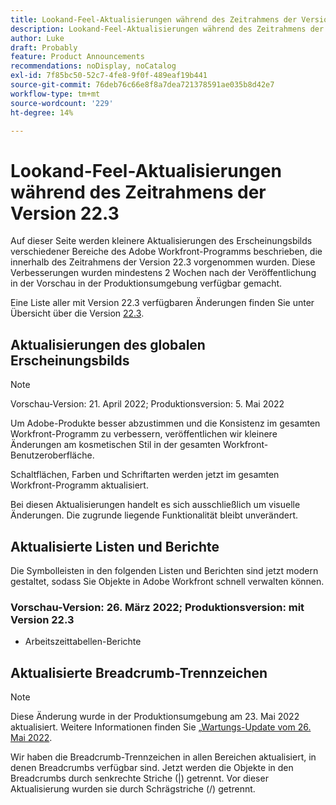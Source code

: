```yaml
---
title: Lookand-Feel-Aktualisierungen während des Zeitrahmens der Version 22.3
description: Lookand-Feel-Aktualisierungen während des Zeitrahmens der Version 22.3
author: Luke
draft: Probably
feature: Product Announcements
recommendations: noDisplay, noCatalog
exl-id: 7f85bc50-52c7-4fe8-9f0f-489eaf19b441
source-git-commit: 76deb76c66e8f8a7dea721378591ae035b8d42e7
workflow-type: tm+mt
source-wordcount: '229'
ht-degree: 14%

---
```


# Lookand-Feel-Aktualisierungen während des Zeitrahmens der Version 22.3

Auf dieser Seite werden kleinere Aktualisierungen des Erscheinungsbilds verschiedener Bereiche des Adobe Workfront-Programms beschrieben, die innerhalb des Zeitrahmens der Version 22.3 vorgenommen wurden. Diese Verbesserungen wurden mindestens 2 Wochen nach der Veröffentlichung in der Vorschau in der Produktionsumgebung verfügbar gemacht.

Eine Liste aller mit Version 22.3 verfügbaren Änderungen finden Sie unter Übersicht über die Version [22.3](../../../product-announcements/product-releases/22.3-release-activity/22-3-release-overview.md).

## Aktualisierungen des globalen Erscheinungsbilds

>[!NOTE]
>
>Vorschau-Version: 21. April 2022; Produktionsversion: 5. Mai 2022

Um Adobe-Produkte besser abzustimmen und die Konsistenz im gesamten Workfront-Programm zu verbessern, veröffentlichen wir kleinere Änderungen am kosmetischen Stil in der gesamten Workfront-Benutzeroberfläche.

Schaltflächen, Farben und Schriftarten werden jetzt im gesamten Workfront-Programm aktualisiert.

Bei diesen Aktualisierungen handelt es sich ausschließlich um visuelle Änderungen. Die zugrunde liegende Funktionalität bleibt unverändert.

## Aktualisierte Listen und Berichte

Die Symbolleisten in den folgenden Listen und Berichten sind jetzt modern gestaltet, sodass Sie Objekte in Adobe Workfront schnell verwalten können.

### Vorschau-Version: 26. März 2022; Produktionsversion: mit Version 22.3

* Arbeitszeittabellen-Berichte

## Aktualisierte Breadcrumb-Trennzeichen

>[!NOTE]
>
>Diese Änderung wurde in der Produktionsumgebung am 23. Mai 2022 aktualisiert. Weitere Informationen finden Sie [ „Wartungs-Update vom 26. Mai 2022](https://one.workfront.com/s/article/Maintenance-Update-on-May-26-2022).

Wir haben die Breadcrumb-Trennzeichen in allen Bereichen aktualisiert, in denen Breadcrumbs verfügbar sind. Jetzt werden die Objekte in den Breadcrumbs durch senkrechte Striche (|) getrennt. Vor dieser Aktualisierung wurden sie durch Schrägstriche (/) getrennt.
